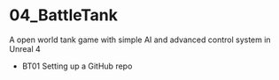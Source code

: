 # 04_BattleTank
A open world tank game with simple AI and advanced control system in Unreal 4
* BT01 Setting up a GitHub repo
